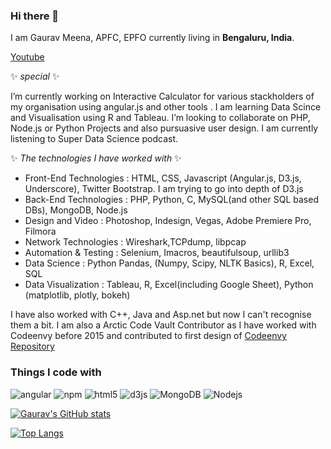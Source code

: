 ### Hi there 👋

<p>I am Gaurav Meena, APFC, EPFO currently living in <b>Bengaluru, India</b>. </p>

[Youtube](https://www.youtube.com/playlist?list=PLYc0L7KnQ0W2iRLYBktNK_94BBRZcTaDF)

 ✨ _special_ ✨ 
 
 I’m currently working on Interactive Calculator for various stackholders of my organisation using angular.js and other tools . I am learning Data Scince and Visualisation using R and Tableau. I’m looking to collaborate on PHP, Node.js or Python Projects and also pursuasive user design. I am currently listening to Super Data Science podcast.
 

 ✨ _The technologies I have worked with_ ✨
 - Front-End Technologies : HTML, CSS, Javascript (Angular.js, D3.js, Underscore), Twitter Bootstrap. I am trying to go into depth of D3.js 
 - Back-End Technologies  : PHP, Python, C, MySQL(and other SQL based DBs), MongoDB, Node.js
 - Design and Video       : Photoshop, Indesign, Vegas, Adobe Premiere Pro, Filmora
 - Network Technologies   : Wireshark,TCPdump, libpcap
 - Automation & Testing   : Selenium, Imacros, beautifulsoup, urllib3
 - Data Science           : Python Pandas, (Numpy, Scipy, NLTK Basics), R, Excel, SQL
 - Data Visualization     : Tableau, R, Excel(including Google Sheet), Python (matplotlib, plotly, bokeh)

I have also worked with C++, Java and Asp.net but now I can't recognise them a bit. I am also a Arctic Code Vault Contributor as I have worked with Codeenvy before 2015 and contributed to first design of [Codeenvy Repository](https://github.com/codenvy/codenvy)

<h3>Things I code with</h3>
<p>
  <img alt="angular" src="https://img.shields.io/badge/-Angular-DD0031?style=flat-square&logo=angular&logoColor=white" />
  <img alt="npm" src="https://img.shields.io/badge/-NPM-CB3837?style=flat-square&logo=npm&logoColor=white" />
  <img alt="html5" src="https://img.shields.io/badge/-HTML5-E34F26?style=flat-square&logo=html5&logoColor=white" />
  <img alt="d3js" src="https://img.shields.io/badge/-D3.js-F9A03C?style=flat-square&logo=d3.js&logoColor=white" />
  <img alt="MongoDB" src="https://img.shields.io/badge/-MongoDB-13aa52?style=flat-square&logo=mongodb&logoColor=white" />
  <img alt="Nodejs" src="https://img.shields.io/badge/-Nodejs-43853d?style=flat-square&logo=Node.js&logoColor=white" />
</p>

[![Gaurav's GitHub stats](https://github-readme-stats.vercel.app/api?username=gauravmeena0708)](https://github.com/gauravmeena0708/)



[![Top Langs](https://github-readme-stats.vercel.app/api/top-langs/?username=gauravmeena0708&layout=compact)](https://github.com/gauravmeena0708)

<!--
**gauravmeena0708/gauravmeena0708** is a ✨ _special_ ✨ repository because its `README.md` (this file) appears on your GitHub profile.

Here are some ideas to get you started:

- 🔭 I’m currently working on ...
- 🌱 I’m currently learning ...
- 👯 I’m looking to collaborate on ...
- 🤔 I’m looking for help with ...
- 💬 Ask me about ...
- 📫 How to reach me: ...
- 😄 Pronouns: ...
- ⚡ Fun fact: ...
-->
